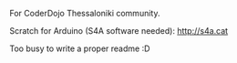 
For CoderDojo Thessaloniki community.

Scratch for Arduino (S4A software needed): http://s4a.cat

Too busy to write a proper readme :D
